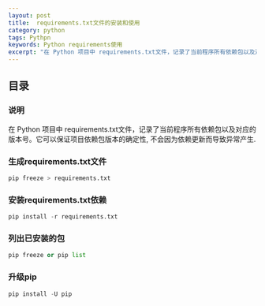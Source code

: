 ```yaml
---
layout: post
title:  requirements.txt文件的安装和使用
category: python
tags: Pythpn 
keywords: Python requirements使用
excerpt: "在 Python 项目中 requirements.txt文件，记录了当前程序所有依赖包以及对应的版本号。它可以保证项目依赖包版本的确定性, 不会因为依赖更新而导致异常产生"
---
```


## 目录


### 说明
在 Python 项目中 requirements.txt文件，记录了当前程序所有依赖包以及对应的版本号。它可以保证项目依赖包版本的确定性, 不会因为依赖更新而导致异常产生.

### 生成requirements.txt文件
```python
pip freeze > requirements.txt
```


### 安装requirements.txt依赖
```python
pip install -r requirements.txt
```

### 列出已安装的包
```python
pip freeze or pip list
```

### 升级pip
```python
pip install -U pip
```
